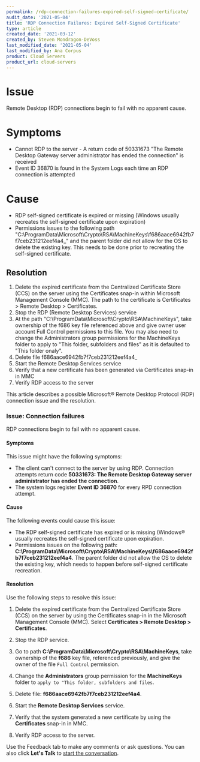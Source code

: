```yaml
---
permalink: /rdp-connection-failures-expired-self-signed-certificate/
audit_date: '2021-05-04'
title: 'RDP Connection Failures: Expired Self-Signed Certificate'
type: article
created_date: '2021-03-12'
created_by: Steven Mondragon-DeVoss
last_modified_date: '2021-05-04'
last_modified_by: Ana Corpus
product: Cloud Servers
product_url: cloud-servers
---
```


# Issue
Remote Desktop (RDP) connections begin to fail with no apparent cause.

# Symptoms
- Cannot RDP to the server - A return code of 50331673 "The Remote Desktop Gateway server administrator has ended the connection" is received
- Event ID 36870 is found in the System Logs each time an RDP connection is attempted

# Cause
- RDP self-signed certificate is expired or missing (Windows usually recreates the self-signed certificate upon expiration)
- Permissions issues to the following path "C:\ProgramData\Microsoft\Crypto\RSA\MachineKeys\f686aace6942fb7f7ceb231212eef4a4_" and the parent folder did not allow for the OS to delete the existing key. This needs to be done prior to recreating the self-signed certificate.


## Resolution
1. Delete the expired certificate from the Centralized Certificate Store (CCS) on the server using the Certificates snap-in within Microsoft Management Console (MMC). The path to the certificate is Certificates > Remote Desktop > Certificates.
2. Stop the RDP (Remote Desktop Services) service
3. At the path "C:\ProgramData\Microsoft\Crypto\RSA\MachineKeys", take ownership of the f686 key file referenced above and give owner user account Full Control permissions to this file. You may also need to change the Administrators group permissions for the MachineKeys folder to apply to "This folder, subfolders and files" as it is defaulted to "This folder onaly".
4. Delete file f686aace6942fb7f7ceb231212eef4a4_
5. Start the Remote Desktop Services service
6. Verify that a new certificate has been generated via Certificates snap-in in MMC
7. Verify RDP access to the server

This article describes a possible Microsoft&reg; Remote Desktop Protocol (RDP)
connection issue and the resolution.

### Issue: Connection failures

RDP connections begin to fail with no apparent cause.

#### Symptoms

This issue might have the following symptoms:

- The client can't connect to the server by using RDP. Connection attempts return
  code **50331673: The Remote Desktop Gateway server administrator has ended the connection**.
- The system logs register **Event ID 36870** for every RPD connection attempt.

#### Cause

The following events could cause this issue:

- The RDP self-signed certificate has expired or is missing (Windows&reg; usually
  recreates the self-signed certificate upon expiration.
- Permissions issues on the following path: 
  **C:\ProgramData\Microsoft\Crypto\RSA\MachineKeys\f686aace6942fb7f7ceb231212eef4a4**.
  The parent folder did not allow the OS to delete the existing key, which needs to happen
  before self-signed certificate recreation.

#### Resolution

Use the following steps to resolve this issue:

1. Delete the expired certificate from the Centralized Certificate Store (CCS) on
   the server by using the Certificates snap-in in the Microsoft Management Console (MMC).
   Select **Certificates > Remote Desktop > Certificates**.

2. Stop the RDP service.

3. Go to path  **C:\ProgramData\Microsoft\Crypto\RSA\MachineKeys**, take ownership of the
   **f686** key file, referenced previously, and give the owner of the file `Full Control`
   permission.

4. Change the **Administrators** group permission for the **MachineKeys** folder to
   `apply to "This folder, subfolders and files`.

5. Delete file: **f686aace6942fb7f7ceb231212eef4a4**.

6. Start the **Remote Desktop Services** service.

7. Verify that the system generated a new certificate by using the **Certificates**
   snap-in in MMC.

8. Verify RDP access to the server.

Use the Feedback tab to make any comments or ask questions. You can also click
**Let's Talk** to [start the conversation](https://www.rackspace.com/).
